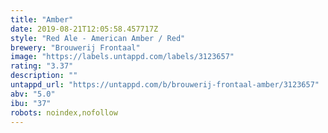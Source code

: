 ```yaml
---
title: "Amber"
date: 2019-08-21T12:05:58.457717Z
style: "Red Ale - American Amber / Red"
brewery: "Brouwerij Frontaal"
image: "https://labels.untappd.com/labels/3123657"
rating: "3.37"
description: ""
untappd_url: "https://untappd.com/b/brouwerij-frontaal-amber/3123657"
abv: "5.0"
ibu: "37"
robots: noindex,nofollow
---
```

